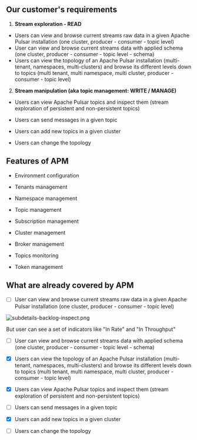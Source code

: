 ## Our customer's requirements

1. **Stream exploration - READ**
- Users can view and browse current streams raw data in a given Apache Pulsar installation (one cluster, producer - consumer - topic level)
- User can view and browse current streams data with applied schema (one cluster, producer - consumer - topic level - schema)
- Users can view the topology of an Apache Pulsar installation (multi-tenant, namespaces, multi-clusters) and browse its different levels down to topics (multi tenant, multi namespace, multi cluster, producer - consumer - topic level)
2. **Stream manipulation (aka topic management: WRITE / MANAGE)**
- Users can view Apache Pulsar topics and inspect them (stream exploration of persistent and non-persistent topics)

- Users can send messages in a given topic

- Users can add new topics in a given cluster

- Users can change the topology

## Features of APM

- Environment configuration

- Tenants management

- Namespace management

- Topic management

- Subscription management

- Cluster management

- Broker management

- Topics monitoring

- Token management

## What are already covered by APM

- [ ] User can view and browse current streams raw data in a given Apache Pulsar installation (one cluster, producer - consumer - topic level)

![subdetails-backlog-inspect.png](./subdetails-backlog-inspect.png)

But user can see a set of indicators like "In Rate" and "In Throughput"

- [ ] User can view and browse current streams data with applied schema (one cluster, producer - consumer - topic level - schema)

- [x] Users can view the topology of an Apache Pulsar installation (multi-tenant, namespaces, multi-clusters) and browse its different levels down to topics (multi tenant, multi namespace, multi cluster, producer - consumer - topic level)

- [x] Users can view Apache Pulsar topics and inspect them (stream exploration of persistent and non-persistent topics)

- [ ] Users can send messages in a given topic

- [x] Users can add new topics in a given cluster

- [ ] Users can change the topology

